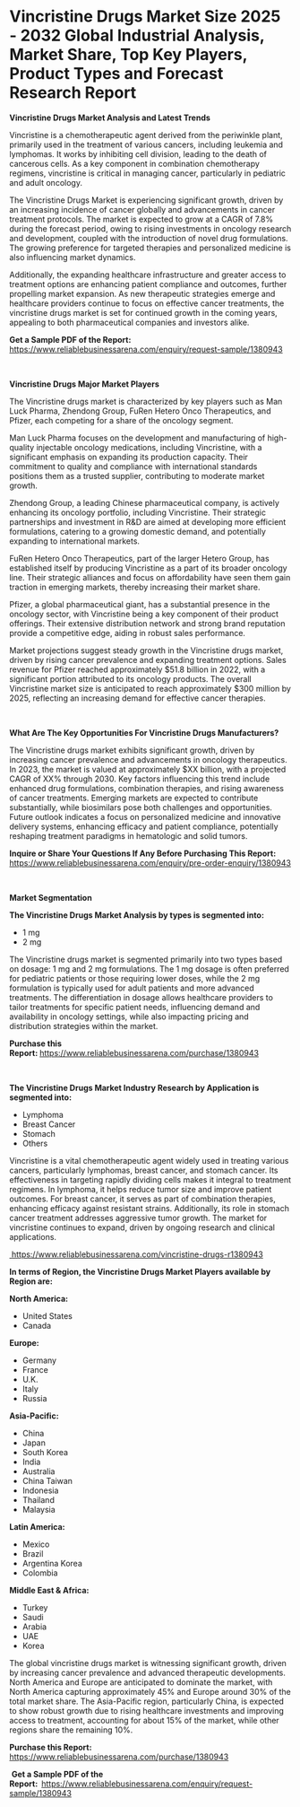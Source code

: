 <p><h1>Vincristine Drugs Market Size 2025 - 2032 Global Industrial Analysis, Market Share, Top Key Players, Product Types and Forecast Research Report</h1></p><p><strong>Vincristine Drugs Market Analysis and Latest Trends</strong></p>
<p><p>Vincristine is a chemotherapeutic agent derived from the periwinkle plant, primarily used in the treatment of various cancers, including leukemia and lymphomas. It works by inhibiting cell division, leading to the death of cancerous cells. As a key component in combination chemotherapy regimens, vincristine is critical in managing cancer, particularly in pediatric and adult oncology.</p><p>The Vincristine Drugs Market is experiencing significant growth, driven by an increasing incidence of cancer globally and advancements in cancer treatment protocols. The market is expected to grow at a CAGR of 7.8% during the forecast period, owing to rising investments in oncology research and development, coupled with the introduction of novel drug formulations. The growing preference for targeted therapies and personalized medicine is also influencing market dynamics. </p><p>Additionally, the expanding healthcare infrastructure and greater access to treatment options are enhancing patient compliance and outcomes, further propelling market expansion. As new therapeutic strategies emerge and healthcare providers continue to focus on effective cancer treatments, the vincristine drugs market is set for continued growth in the coming years, appealing to both pharmaceutical companies and investors alike.</p></p>
<p><strong>Get a Sample PDF of the Report:&nbsp;</strong> <a href="https://www.reliablebusinessarena.com/enquiry/request-sample/1380943?utm_campaign=2221&utm_medium=2&utm_source=Github&utm_content=ia&utm_term=19042025&utm_id=vincristine-drugs">https://www.reliablebusinessarena.com/enquiry/request-sample/1380943</a></p>
<p>&nbsp;</p>
<p><strong>Vincristine Drugs Major Market Players</strong></p>
<p><p>The Vincristine drugs market is characterized by key players such as Man Luck Pharma, Zhendong Group, FuRen Hetero Onco Therapeutics, and Pfizer, each competing for a share of the oncology segment. </p><p>Man Luck Pharma focuses on the development and manufacturing of high-quality injectable oncology medications, including Vincristine, with a significant emphasis on expanding its production capacity. Their commitment to quality and compliance with international standards positions them as a trusted supplier, contributing to moderate market growth.</p><p>Zhendong Group, a leading Chinese pharmaceutical company, is actively enhancing its oncology portfolio, including Vincristine. Their strategic partnerships and investment in R&D are aimed at developing more efficient formulations, catering to a growing domestic demand, and potentially expanding to international markets. </p><p>FuRen Hetero Onco Therapeutics, part of the larger Hetero Group, has established itself by producing Vincristine as a part of its broader oncology line. Their strategic alliances and focus on affordability have seen them gain traction in emerging markets, thereby increasing their market share. </p><p>Pfizer, a global pharmaceutical giant, has a substantial presence in the oncology sector, with Vincristine being a key component of their product offerings. Their extensive distribution network and strong brand reputation provide a competitive edge, aiding in robust sales performance.</p><p>Market projections suggest steady growth in the Vincristine drugs market, driven by rising cancer prevalence and expanding treatment options. Sales revenue for Pfizer reached approximately $51.8 billion in 2022, with a significant portion attributed to its oncology products. The overall Vincristine market size is anticipated to reach approximately $300 million by 2025, reflecting an increasing demand for effective cancer therapies.</p></p>
<p>&nbsp;</p>
<p><strong>What Are The Key Opportunities For Vincristine Drugs Manufacturers?</strong></p>
<p><p>The Vincristine drugs market exhibits significant growth, driven by increasing cancer prevalence and advancements in oncology therapeutics. In 2023, the market is valued at approximately $XX billion, with a projected CAGR of XX% through 2030. Key factors influencing this trend include enhanced drug formulations, combination therapies, and rising awareness of cancer treatments. Emerging markets are expected to contribute substantially, while biosimilars pose both challenges and opportunities. Future outlook indicates a focus on personalized medicine and innovative delivery systems, enhancing efficacy and patient compliance, potentially reshaping treatment paradigms in hematologic and solid tumors.</p></p>
<p><strong>Inquire or Share Your Questions If Any Before Purchasing This Report:</strong> <a href="https://www.reliablebusinessarena.com/enquiry/pre-order-enquiry/1380943?utm_campaign=2221&utm_medium=2&utm_source=Github&utm_content=ia&utm_term=19042025&utm_id=vincristine-drugs">https://www.reliablebusinessarena.com/enquiry/pre-order-enquiry/1380943</a></p>
<p>&nbsp;</p>
<p><strong>Market Segmentation</strong></p>
<p><strong>The Vincristine Drugs Market Analysis by types is segmented into:</strong></p>
<p><ul><li>1 mg</li><li>2 mg</li></ul></p>
<p><p>The Vincristine drugs market is segmented primarily into two types based on dosage: 1 mg and 2 mg formulations. The 1 mg dosage is often preferred for pediatric patients or those requiring lower doses, while the 2 mg formulation is typically used for adult patients and more advanced treatments. The differentiation in dosage allows healthcare providers to tailor treatments for specific patient needs, influencing demand and availability in oncology settings, while also impacting pricing and distribution strategies within the market.</p></p>
<p><strong>Purchase this Report:&nbsp;</strong><a href="https://www.reliablebusinessarena.com/purchase/1380943?utm_campaign=2221&utm_medium=2&utm_source=Github&utm_content=ia&utm_term=19042025&utm_id=vincristine-drugs">https://www.reliablebusinessarena.com/purchase/1380943</a></p>
<p>&nbsp;</p>
<p><strong>The Vincristine Drugs Market Industry Research by Application is segmented into:</strong></p>
<p><ul><li>Lymphoma</li><li>Breast Cancer</li><li>Stomach</li><li>Others</li></ul></p>
<p><p>Vincristine is a vital chemotherapeutic agent widely used in treating various cancers, particularly lymphomas, breast cancer, and stomach cancer. Its effectiveness in targeting rapidly dividing cells makes it integral to treatment regimens. In lymphoma, it helps reduce tumor size and improve patient outcomes. For breast cancer, it serves as part of combination therapies, enhancing efficacy against resistant strains. Additionally, its role in stomach cancer treatment addresses aggressive tumor growth. The market for vincristine continues to expand, driven by ongoing research and clinical applications.</p></p>
<p><a href="https://www.reliablebusinessarena.com/vincristine-drugs-r1380943?utm_campaign=2221&utm_medium=2&utm_source=Github&utm_content=ia&utm_term=19042025&utm_id=vincristine-drugs">&nbsp;https://www.reliablebusinessarena.com/vincristine-drugs-r1380943</a></p>
<p><strong>In terms of Region, the Vincristine Drugs Market Players available by Region are:</strong></p>
<p>
    <p> <strong> North America: </strong>
        <ul>
            <li>United States</li>
            <li>Canada</li>
        </ul>
        </p> 
    <p> <strong> Europe: </strong>
        <ul>
            <li>Germany</li>
            <li>France</li>
            <li>U.K.</li>
            <li>Italy</li>
            <li>Russia</li>
        </ul>
        </p> 
    <p> <strong> Asia-Pacific: </strong>
        <ul>
            <li>China</li>
            <li>Japan</li>
            <li>South Korea</li>
            <li>India</li>
            <li>Australia</li>
            <li>China Taiwan</li>
            <li>Indonesia</li>
            <li>Thailand</li>
            <li>Malaysia</li>
        </ul>
        </p> 
    <p> <strong> Latin America: </strong>
        <ul>
            <li>Mexico</li>
            <li>Brazil</li>
            <li>Argentina Korea</li>
            <li>Colombia</li>
        </ul>
        </p> 
    <p> <strong> Middle East & Africa: </strong>
        <ul>
            <li>Turkey</li>
            <li>Saudi</li>
            <li>Arabia</li>
            <li>UAE</li>
            <li>Korea</li>
        </ul>
    </p>
    </p>
<p><p>The global vincristine drugs market is witnessing significant growth, driven by increasing cancer prevalence and advanced therapeutic developments. North America and Europe are anticipated to dominate the market, with North America capturing approximately 45% and Europe around 30% of the total market share. The Asia-Pacific region, particularly China, is expected to show robust growth due to rising healthcare investments and improving access to treatment, accounting for about 15% of the market, while other regions share the remaining 10%.</p></p>
<p><strong>Purchase this Report: </strong><a href="https://www.reliablebusinessarena.com/purchase/1380943?utm_campaign=2221&utm_medium=2&utm_source=Github&utm_content=ia&utm_term=19042025&utm_id=vincristine-drugs">https://www.reliablebusinessarena.com/purchase/1380943</a></p>
<p>&nbsp;<strong>Get a Sample PDF of the Report:&nbsp;&nbsp;</strong><a href="https://www.reliablebusinessarena.com/enquiry/request-sample/1380943?utm_campaign=2221&utm_medium=2&utm_source=Github&utm_content=ia&utm_term=19042025&utm_id=vincristine-drugs">https://www.reliablebusinessarena.com/enquiry/request-sample/1380943</a></p>
<p><strong></strong></p>
<p><p></p><p></p><p></p></p>